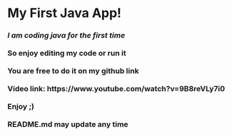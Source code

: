 # My First Java App!
<h3> <b><i>I am coding java for the first time</i>
<br></br>
So enjoy editing my code or run it
<br></br>
You are free to do it on my github link
<br></br>
Video link: https://www.youtube.com/watch?v=9B8reVLy7i0
<br></br>
Enjoy ;)
<br></br>
README.md may update any time
</b></h3>
